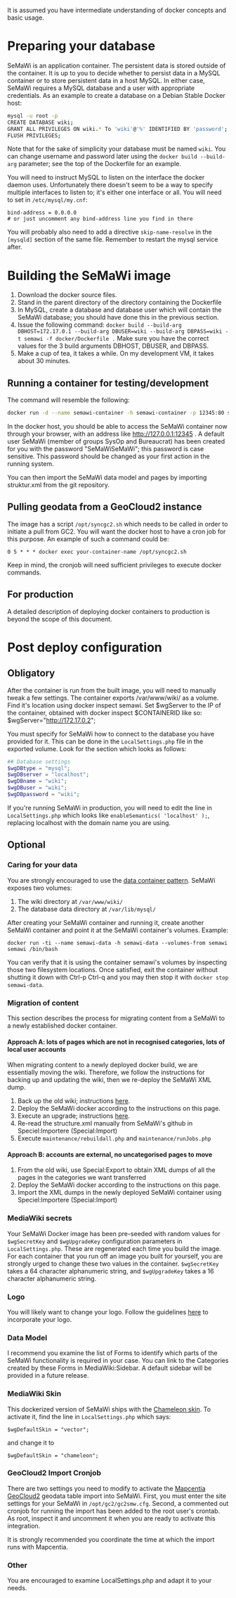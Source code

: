 It is assumed you have intermediate understanding of docker concepts and basic usage.

# Preparing your database

SeMaWi is an application container. The persistent data is stored outside of the container. It is up to you to decide whether to persist data in a MySQL container or to store persistent data in a host MySQL. In either case, SeMaWi requires a MySQL database and a user with appropriate credentials. As an example to create a database on a Debian Stable Docker host:

```bash
mysql -u root -p
CREATE DATABASE wiki;
GRANT ALL PRIVILEGES ON wiki.* To 'wiki'@'%' IDENTIFIED BY 'password';
FLUSH PRIVILEGES;
```

Note that for the sake of simplicity your database must be named `wiki`. You can change username and password later using the `docker build --build-arg` parameter; see the top of the Dockerfile for an example.

You will need to instruct MySQL to listen on the interface the docker daemon uses. Unfortunately there doesn't seem to be a way to specify multiple interfaces to listen to; it's either one interface or all. You will need to set in `/etc/mysql/my.cnf`:

```
bind-address = 0.0.0.0
# or just uncomment any bind-address line you find in there
```

You will probably also need to add a directive `skip-name-resolve` in the `[mysqld]` section of the same file. Remember to restart the mysql service after.

# Building the SeMaWi image

1. Download the docker source files.
2. Stand in the parent directory of the directory containing the Dockerfile
3. In MySQL, create a database and database user which will contain the SeMaWi database; you should have done this in the previous section.
3. Issue the following command: `docker build --build-arg DBHOST=172.17.0.1 --build-arg DBUSER=wiki --build-arg DBPASS=wiki -t semawi -f docker/Dockerfile .` Make sure you have the correct values for the 3 build arguments DBHOST, DBUSER, and DBPASS.
4. Make a cup of tea, it takes a while. On my development VM, it takes about 30 minutes.

## Running a container for testing/development

The command will resemble the following:

```bash
docker run -d --name semawi-container -h semawi-container -p 12345:80 semawi
```

In the docker host, you should be able to access the SeMaWi container now through your browser, with an address like http://127.0.0.1:12345 . A default user SeMaWi (member of groups SysOp and Bureaucrat) has been created for you with the password "SeMaWiSeMaWi"; this password is case sensitive. This password should be changed as your first action in the running system.

You can then import the SeMaWi data model and pages by importing struktur.xml from the git repository.

## Pulling geodata from a GeoCloud2 instance

The image has a script `/opt/syncgc2.sh` which needs to be called in order to initiate a pull from GC2. You will want the docker host to have a cron job for this purpose. An example of such a command could be:

```cron
0 5 * * * docker exec your-container-name /opt/syncgc2.sh
```

Keep in mind, the cronjob will need sufficient privileges to execute docker commands.

## For production

A detailed description of deploying docker containers to production is beyond the scope of this document.

# Post deploy configuration

## Obligatory

After the container is run from the built image, you will need to manually tweak a few settings. The container exports /var/www/wiki/ as a volume. Find it's location using docker inspect semawi. Set $wgServer to the IP of the container, obtained with docker inspect $CONTAINERID like so: $wgServer="http://172.17.0.2";

You must specify for SeMaWi how to connect to the database you have provided for it. This can be done in the `LocalSettings.php` file in the exported volume. Look for the section which looks as follows:

```php
## Database settings
$wgDBtype = "mysql";
$wgDBserver = "localhost";
$wgDBname = "wiki";
$wgDBuser = "wiki";
$wgDBpassword = "wiki";
```

If you're running SeMaWi in production, you will need to edit the line in `LocalSettings.php` which looks like `enableSemantics( 'localhost' );`, replacing localhost with the domain name you are using.

## Optional

### Caring for your data

You are strongly encouraged to use the [data container pattern](https://docs.docker.com/engine/userguide/containers/dockervolumes/). SeMaWi exposes two volumes:

1. The wiki directory at `/var/www/wiki/`
2. The database data directory at `/var/lib/mysql/`

After creating your SeMaWi container and running it, create another SeMaWi container and point it at the SeMaWi container's volumes. Example:

````
docker run -ti --name semawi-data -h semawi-data --volumes-from semawi semawi /bin/bash
````
You can verify that it is using the container semawi's volumes by inspecting those two filesystem locations. Once satisfied, exit the container without shutting it down with Ctrl-p Ctrl-q and you may then stop it with `docker stop semawi-data`.


### Migration of content

This section describes the process for migrating content from a SeMaWi to a newly established docker container.

#### Approach A: lots of pages which are not in recognised categories, lots of local user accounts

When migrating content to a newly deployed docker build, we are essentially moving the wiki. Therefore, we follow the instructions for backing up and updating the wiki, then we re-deploy the SeMaWi XML dump.

1. Back up the old wiki; instructions [here](https://www.mediawiki.org/wiki/Manual:Backing_up_a_wiki).
2. Deploy the SeMaWi docker according to the instructions on this page.
3. Execute an upgrade; instructions [here](https://www.mediawiki.org/wiki/Manual:Upgrading).
4. Re-read the structure.xml manually from SeMaWi's github in Speciel:Importere (Special:Import)
5. Execute `maintenance/rebuildall.php` and `maintenance/runJobs.php`

#### Approach B: accounts are external, no uncategorised pages to move

1. From the old wiki, use Special:Export to obtain XML dumps of all the pages in the categories we want transferred
2. Deploy the SeMaWi docker according to the instructions on this page.
3. Import the XML dumps in the newly deployed SeMaWi container using Speciel:Importere (Special:Import)

### MediaWiki secrets

Your SeMaWi Docker image has been pre-seeded with random values for `$wgSecretKey` and `$wgUpgradeKey` configuration parameters in `LocalSettings.php`. These are regenerated each time you build the image. For each container that you run off an image you built for yourself, you are strongly urged to change these two values in the container. `$wgSecretKey` takes a 64 character alphanumeric string, and `$wgUpgradeKey` takes a 16 character alphanumeric string.

### Logo

You will likely want to change your logo. Follow the guidelines [here](https://www.mediawiki.org/wiki/Manual:$wgLogo) to incorporate your logo.

### Data Model

I recommend you examine the list of Forms to identify which parts of the SeMaWi functionality is required in your case. You can link to the Categories created by these Forms in MediaWiki:Sidebar. A default sidebar will be provided in a future release.

### MediaWiki Skin

This dockerized version of SeMaWi ships with the [Chameleon skin](https://www.mediawiki.org/wiki/Skin:Chameleon). To activate it, find the line in `LocalSettings.php` which says:

`$wgDefaultSkin = "vector";`

and change it to

`$wgDefaultSkin = "chameleon";`

### GeoCloud2 Import Cronjob

There are two settings you need to modify to activate the [Mapcentia GeoCloud2](https://github.com/mapcentia/geocloud2) geodata table import into SeMaWi. First, you must enter the site settings for your SeMaWi in `/opt/gc2/gc2smw.cfg`. Second, a commented out cronjob for running the import has been added to the root user's crontab. As root, inspect it and uncomment it when you are ready to activate this integration.

It is strongly recommended you coordinate the time at which the import runs with Mapcentia.

### Other

You are encouraged to examine LocalSettings.php and adapt it to your needs.
